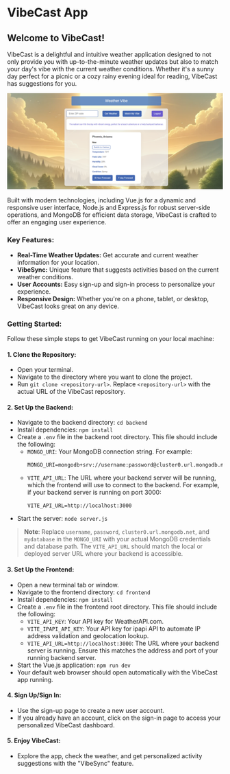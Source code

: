# VibeCast App

## Welcome to VibeCast!

VibeCast is a delightful and intuitive weather application designed to not only provide you with up-to-the-minute weather updates but also to match your day's vibe with the current weather conditions. Whether it's a sunny day perfect for a picnic or a cozy rainy evening ideal for reading, VibeCast has suggestions for you.

![VibeCast Home View](weather-home-view.png)

Built with modern technologies, including Vue.js for a dynamic and responsive user interface, Node.js and Express.js for robust server-side operations, and MongoDB for efficient data storage, VibeCast is crafted to offer an engaging user experience.

### Key Features:

- **Real-Time Weather Updates:** Get accurate and current weather information for your location.
- **VibeSync:** Unique feature that suggests activities based on the current weather conditions.
- **User Accounts:** Easy sign-up and sign-in process to personalize your experience.
- **Responsive Design:** Whether you're on a phone, tablet, or desktop, VibeCast looks great on any device.

### Getting Started:

Follow these simple steps to get VibeCast running on your local machine:

#### 1. Clone the Repository:
- Open your terminal.
- Navigate to the directory where you want to clone the project.
- Run `git clone <repository-url>`. Replace `<repository-url>` with the actual URL of the VibeCast repository.

#### 2. Set Up the Backend:
- Navigate to the backend directory: `cd backend`
- Install dependencies: `npm install`
- Create a `.env` file in the backend root directory. This file should include the following:
  - `MONGO_URI`: Your MongoDB connection string. For example: 
    ```
    MONGO_URI=mongodb+srv://username:password@cluster0.url.mongodb.net/mydatabase
    ```
  - `VITE_API_URL`: The URL where your backend server will be running, which the frontend will use to connect to the backend. For example, if your backend server is running on port 3000:
    ```
    VITE_API_URL=http://localhost:3000
    ```
- Start the server: `node server.js`

> **Note**: Replace `username`, `password`, `cluster0.url.mongodb.net`, and `mydatabase` in the `MONGO_URI` with your actual MongoDB credentials and database path. The `VITE_API_URL` should match the local or deployed server URL where your backend is accessible.

#### 3. Set Up the Frontend:
- Open a new terminal tab or window.
- Navigate to the frontend directory: `cd frontend`
- Install dependencies: `npm install`
- Create a `.env` file in the frontend root directory. This file should include the following:
  - `VITE_API_KEY`: Your API key for WeatherAPI.com.
  - `VITE_IPAPI_API_KEY`: Your API key for ipapi API to automate IP address validation and geolocation lookup.
  - `VITE_API_URL=http://localhost:3000`: The URL where your backend server is running. Ensure this matches the address and port of your running backend server.
- Start the Vue.js application: `npm run dev`
- Your default web browser should open automatically with the VibeCast app running.

#### 4. Sign Up/Sign In:
- Use the sign-up page to create a new user account.
- If you already have an account, click on the sign-in page to access your personalized VibeCast dashboard.

#### 5. Enjoy VibeCast:
- Explore the app, check the weather, and get personalized activity suggestions with the "VibeSync" feature.
